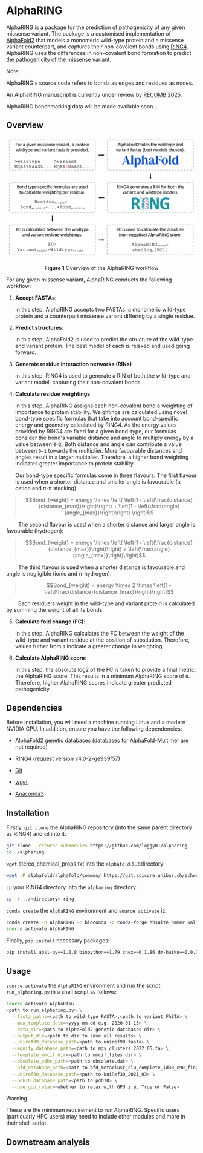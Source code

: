 # AlphaRING

AlphaRING is a package for the prediction of pathogenicity of any given missense variant. The package is a customised implementation of [AlphaFold2](https://github.com/google-deepmind/alphafold) that models a monomeric wild-type protein and a missense variant counterpart, and captures their non-covalent bonds using [RING4](https://ring.biocomputingup.it/). AlphaRING uses the differences in non-covalent bond formation to predict the pathogenicity of the missense variant.

> [!NOTE]
> AlphaRING's source code refers to bonds as edges and residues as nodes.
>  
> An AlphaRING manuscript is currently under review by [RECOMB 2025](https://recomb.org/recomb2025/index.html). 
>
> AlphaRING benchmarking data will be made available soon...

## Overview

<picture>
  <source srcset="./images/fig_1.png">
  <img alt="Shows the AlphaRING workflow." src="./images/fig_1.png">
</picture>

<p align='center'> <strong>Figure 1</strong> Overview of the AlphaRING workflow </p>

For any given missense variant, AlphaRING conducts the following workflow:

1. **Accept FASTAs**: 

   In this step, AlphaRING accepts two FASTAs: a monomeric wild-type protein and a counterpart missense variant differing by a single residue.

2. **Predict structures**: 

   In this step, AlphaFold2 is used to predict the structure of the wild-type and variant protein. The best model of each is relaxed and used going forward.

3. **Generate residue interaction networks (RINs)**

   In this step, RING4 is used to generate a RIN of both the wild-type and variant model, capturing their non-covalent bonds.

4. **Calculate residue weightings**

   In this step, AlphaRING assigns each non-covalent bond a weighting of importance to protein stability. Weightings are calculated using novel bond-type specific formulas that take into account bond-specific energy and geometry calculated by RING4. As the energy values provided by RING4 are fixed for a given bond-type, our formulas consider the bond's variable distance and angle to multiply energy by a value between `0–2`. Both distance and angle can 
   contribute a value between `0–1` towards the multiplier. More favourable distances and angles result in a larger multiplier. Therefore, a higher bond weighting indicates greater importance to protein stability.

   Our bond-type specific formulas come in three flavours. The first flavour is used when a shorter distance and smaller angle is favourable (π-cation and π-π stacking):
   
> ```math
> Bond_{weight} = energy \times \left( \left(1 - \left(\frac{distance}{distance_{max}}\right)\right) + \left(1 - \left(\frac{angle}{angle_{max}}\right)\right) \right)
> ```

   &nbsp;&nbsp;&nbsp;&nbsp;&nbsp;&nbsp;&nbsp;&nbsp;The second flavour is used when a shorter distance and larger angle is favourable (hydrogen):

>```math
> Bond_{weight} = energy \times \left( \left(1 - \left(\frac{distance}{distance_{max}}\right)\right) + \left(\frac{angle}{angle_{max}}\right)\right)
> ```

   &nbsp;&nbsp;&nbsp;&nbsp;&nbsp;&nbsp;&nbsp;&nbsp;The third flavour is used when a shorter distance is favourable and angle is negligible (ionic and π-hydrogen):

>```math
> Bond_{weight} = energy \times 2 \times \left(1 - \left(\frac{distance}{distance_{max}}\right)\right)
> ```

   &nbsp;&nbsp;&nbsp;&nbsp;&nbsp;&nbsp;&nbsp;&nbsp;Each residue's weight in the wild-type and variant protein is calculated by summing the weight of all its bonds.
   
5. **Calculate fold change (FC)**:

   In this step, AlphaRING calculates the FC between the weight of the wild-type and variant residue at the position of substiution. Therefore, values futher from `1` indicate a 
   greater change in weighting.

6. **Calculate AlphaRING score**:

    In this step, the absolute log2 of the FC is taken to provide a final metric, the AlphaRING score. This results in a minimum AlphaRING score of `0`. Therefore, higher 
    AlphaRING scores indicate greater predicted pathogenicity.

## Dependencies

Before installation, you will need a machine running Linux and a modern NVIDIA GPU. In addition, ensure you have the following dependencies:  

- [AlphaFold2 genetic databases](https://github.com/google-deepmind/alphafold/tree/f251de6613cb478207c732bf9627b1e853c99c2f#installation-and-running-your-first-prediction) (databases for AlphaFold-Multimer are not required) 

- [RING4](https://biocomputingup.it/services/download/) (request version v4.0-2-ge939f57)  

- [Git](https://git-scm.com/downloads)

- [wget](https://www.tecmint.com/install-wget-in-linux/)
 
- [Anaconda3](https://www.anaconda.com/download)

## Installation

Firstly, `git clone` the AlphaRING repository (into the same parent directory as RING4) and `cd` into it:

```bash
git clone --recurse-submodules https://github.com/loggy01/alpharing
cd ./alpharing
```

`wget` stereo_chemical_props.txt into the `alphafold` subdirectory:

```bash
wget -P alphafold/alphafold/common/ https://git.scicore.unibas.ch/schwede/openstructure/-/raw/7102c63615b64735c4941278d92b554ec94415f8/modules/mol/alg/src/stereo_chemical_props.txt
```

`cp` your RING4 directory into the `alpharing` directory:

```bash
cp -r ../<directory> ring
```

`conda create` the `AlphaRING` environment and `source activate` it:

```bash
conda create -n AlphaRING -c bioconda -c conda-forge hhsuite hmmer kalign2 openmm=8.0.0 pdbfixer python=3.10
source activate AlphaRING
```

Finally, `pip install` necessary packages:

```bash
pip install absl-py==1.0.0 biopython==1.79 chex==0.1.86 dm-haiku==0.0.12 dm-tree==0.1.8 immutabledict==2.0.0 jax==0.4.25 ml-collections==0.1.0 numpy==1.24.3 pandas==2.0.3 plotly==5.15.0 scipy==1.11.1 tensorflow-cpu==2.16.1 jaxlib==0.4.25+cuda11.cudnn86 -f https://storage.googleapis.com/jax-releases/jax_cuda_releases.html
```

## Usage

`source activate` the `AlphaRING` environment and run the script `run_alpharing.py` in a shell script as follows:

```bash
source activate AlphaRING
<path to run_alpharing.py> \
  --fasta_paths=<path to wild-type FASTA>,<path to variant FASTA> \
  --max_template_date=<yyyy-mm-dd e.g. 2020-01-15> \
  --data_dir=<path to AlphaFold2 genetic databases dir> \
  --output_dir=<path to dir to save all results> \
  --uniref90_database_path=<path to uniref90.fasta> \
  --mgnify_database_path=<path to mgy_clusters_2022_05.fa> \
  --template_mmcif_dir=<path to mmcif_files dir> \
  --obsolete_pdbs_path=<path to obsolete.dat> \
  --bfd_database_path=<path to bfd_metaclust_clu_complete_id30_c90_final_seq.sorted_opt> \
  --uniref30_database_path=<path to UniRef30_2021_03> \
  --pdb70_database_path=<path to pdb70> \
  --use_gpu_relax=<whether to relax with GPU i.e. True or False>
```

> [!WARNING]
> These are the minimum requirement to run AlphaRING. Specific users (particuarly HPC users) may need to include other modules and more in their shell script.  

## Downstream analysis





